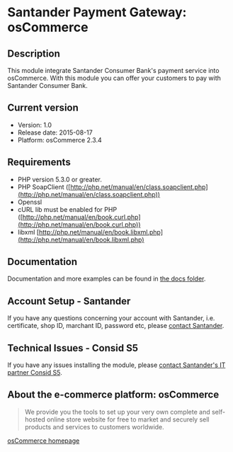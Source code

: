 # Santander Payment Gateway: osCommerce

## Description
This module integrate Santander Consumer Bank's payment service into osCommerce.
With this module you can offer your customers to pay with Santander Consumer Bank.

## Current version
* Version: 1.0
* Release date: 2015-08-17
* Platform: osCommerce 2.3.4

## Requirements
* PHP version 5.3.0 or greater.
* PHP SoapClient ([http://php.net/manual/en/class.soapclient.php](http://php.net/manual/en/class.soapclient.php))
* Openssl
* cURL lib must be enabled for PHP ([http://php.net/manual/en/book.curl.php](http://php.net/manual/en/book.curl.php))
* libxml [http://php.net/manual/en/book.libxml.php](http://php.net/manual/en/book.libxml.php)

## Documentation
Documentation and more examples can be found in
[the docs folder](./docs).

## Account Setup - Santander
If you have any questions concerning your account with Santander, i.e. certificate, shop ID, marchant ID, password etc, please [contact Santander](http://santander.consid.se/site/contact?department=2).

## Technical Issues - Consid S5
If you have any issues installing the module, please [contact Santander's IT partner Consid S5](http://santander.consid.se/site/contact?department=1).

## About the e-commerce platform: osCommerce
> We provide you the tools to set up your very own complete and self-hosted online store website for free to market and securely sell products and services to customers worldwide.

[osCommerce homepage](http://www.oscommerce.com)